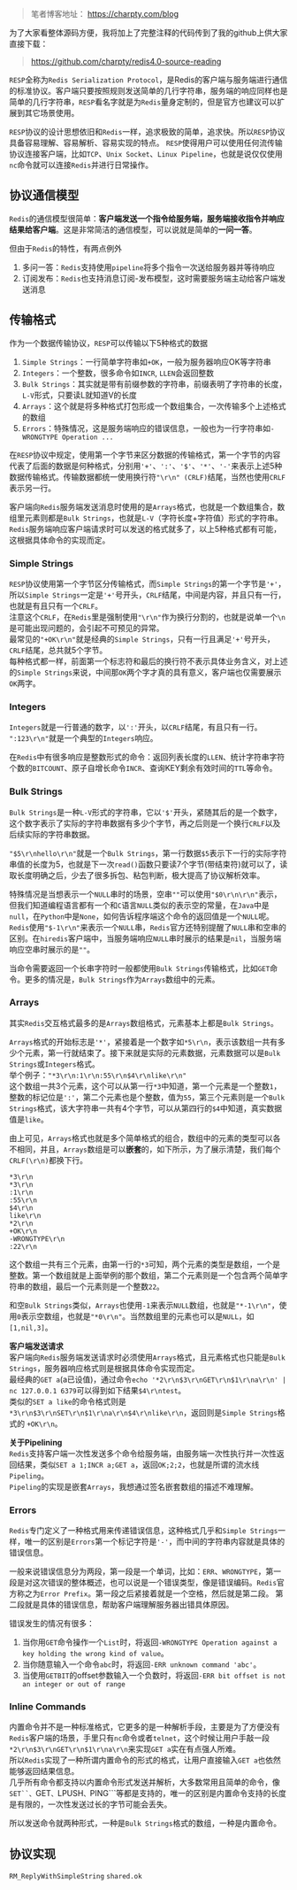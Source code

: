 > 笔者博客地址： https://charpty.com/blog


为了大家看整体源码方便，我将加上了完整注释的代码传到了我的github上供大家直接下载：
> https://github.com/charpty/redis4.0-source-reading

```RESP```全称为```Redis Serialization Protocol```，是Redis的客户端与服务端进行通信的标准协议。客户端只要按照规则发送简单的几行字符串，服务端的响应同样也是简单的几行字符串，```RESP```看名字就是为```Redis```量身定制的，但是官方也建议可以扩展到其它场景使用。 

```RESP```协议的设计思想依旧和```Redis```一样，追求极致的简单，追求快。所以```RESP```协议具备容易理解、容易解析、容易实现的特点。 ```RESP```使得用户可以使用任何流传输协议连接客户端，比如```TCP```、```Unix Socket```、```Linux Pipeline```，也就是说仅仅使用```nc```命令就可以连接```Redis```并进行日常操作。

## 协议通信模型
```Redis```的通信模型很简单：**客户端发送一个指令给服务端，服务端接收指令并响应结果给客户端**。这是非常简洁的通信模型，可以说就是简单的**一问一答**。  

但由于```Redis```的特性，有两点例外  
1. 多问一答：```Redis```支持使用```pipeline```将多个指令一次送给服务器并等待响应  
2. 订阅发布：```Redis```也支持消息订阅-发布模型，这时需要服务端主动给客户端发送消息

## 传输格式
作为一个数据传输协议，```RESP```可以传输以下5种格式的数据   
1. ```Simple Strings```：一行简单字符串如```+OK```，一般为服务器响应OK等字符串  
2. ```Integers```：一个整数，很多命令如```INCR```, ```LLEN```会返回整数  
3. ```Bulk Strings```：其实就是带有前缀参数的字符串，前缀表明了字符串的长度，```L-V```形式，只要读L就知道V的长度  
4. ```Arrays```：这个就是将多种格式打包形成一个数组集合，一次传输多个上述格式的数组  
5. ```Errors```：特殊情况，这是服务端响应的错误信息，一般也为一行字符串如```-WRONGTYPE Operation ...```     

在```RESP```协议中规定，使用第一个字节来区分数据的传输格式，第一个字节的内容代表了后面的数据是何种格式，分别用```'+'```、```':'```、```'$'```、```'*'```、```'-'```来表示上述5种数据传输格式。传输数据都统一使用换行符```"\r\n" (CRLF)```结尾，当然也使用```CRLF```表示另一行。

客户端向```Redis```服务端发送消息时使用的是```Arrays```格式，也就是一个数组集合，数组里元素则都是```Bulk Strings```，也就是```L-V```（字符长度+字符值）形式的字符串。  
```Redis```服务端响应客户端请求时可以发送的格式就多了，以上5种格式都有可能，这根据具体命令的实现而定。

### Simple Strings
```RESP```协议使用第一个字节区分传输格式，而```Simple Strings```的第一个字节是```'+'```，所以```Simple Strings```一定是```'+'```号开头，```CRLF```结尾，中间是内容，并且只有一行，也就是有且只有一个```CRLF```。  
注意这个```CRLF```，在```Redis```里是强制使用```"\r\n"```作为换行分割的，也就是说单一个```\n```是可能出现问题的，会引起不可预见的异常。  
最常见的```"+OK\r\n"```就是经典的```Simple Strings```，只有一行且满足```'+'```号开头，```CRLF```结尾，总共就5个字节。  
每种格式都一样，前面第一个标志符和最后的换行符不表示具体业务含义，对上述的```Simple Strings```来说，中间那```OK```两个字才真的具有意义，客户端也仅需要展示```OK```两字。  


### Integers
```Integers```就是一行普通的数字，以```':'```开头，以```CRLF```结尾，有且只有一行。  
```":123\r\n"```就是一个典型的```Integers```响应。  

在```Redis```中有很多响应是整数形式的命令：返回列表长度的```LLEN```、统计字符串字符个数的```BITCOUNT```、原子自增长命令```INCR```、查询KEY剩余有效时间的```TTL```等命令。

### Bulk Strings
```Bulk Strings```是一种```L-V```形式的字符串，它以```'$'```开头，紧随其后的是一个数字，这个数字表示了实际的字符串数据有多少个字节，再之后则是一个换行```CRLF```以及后续实际的字符串数据。  

```"$5\r\nhello\r\n"```就是一个```Bulk Strings```，第一行数据```$5```表示下一行的实际字符串值的长度为5，也就是下一次```read()```函数只要读7个字节(带结束符)就可以了，读取长度明确之后，少去了很多拆包、粘包判断，极大提高了协议解析效率。 

特殊情况是当想表示一个```NULL```串时的场景，空串```""```可以使用```"$0\r\n\r\n"```表示，但我们知道编程语言都有一个和```C```语言```NULL```类似的表示空的常量，在```Java```中是```null```，在```Python```中是```None```，如何告诉程序端这个命令的返回值是一个```NULL```呢。  
```Redis```使用```"$-1\r\n"```来表示一个```NULL```串，```Redis```官方还特别提醒了```NULL```串和空串的区别。在```hiredis```客户端中，当服务端响应```NULL```串时展示的结果是```nil```，当服务端响应空串时展示的是```""```。

当命令需要返回一个长串字符时一般都使用```Bulk Strings```传输格式，比如```GET```命令。更多的情况是，```Bulk Strings```作为```Arrays```数组中的元素。


### Arrays
其实```Redis```交互格式最多的是```Arrays```数组格式，元素基本上都是```Bulk Strings```。  

```Arrays```格式的开始标志是```'*'```，紧接着是一个数字如```*5\r\n```，表示该数组一共有多少个元素，第一行就结束了。接下来就是实际的元素数据，元素数据可以是```Bulk Strings```或```Integers```格式。  
举个例子：```"*3\r\n:1\r\n:55\r\n$4\r\nlike\r\n"```  
这个数组一共3个元素，这个可以从第一行```*3```中知道，第一个元素是一个整数```1```，整数的标记位是```':'```，第二个元素也是个整数，值为```55```，第三个元素则是一个```Bulk Strings```格式，该大字符串一共有4个字节，可以从第四行的```$4```中知道，真实数据值是```like```。

由上可见，```Arrays```格式也就是多个简单格式的组合，数组中的元素的类型可以各不相同，并且，```Arrays```数组是可以**嵌套**的，如下所示，为了展示清楚，我们每个```CRLF(\r\n)```都换下行。  
```
*3\r\n  
*3\r\n  
:1\r\n  
:55\r\n  
$4\r\n  
like\r\n  
*2\r\n  
+OK\r\n  
-WRONGTYPE\r\n  
:22\r\n  
```

这个数组一共有三个元素，由第一行的```*3```可知，两个元素的类型是数组，一个是整数。第一个数组就是上面举例的那个数组，第二个元素则是一个包含两个简单字符串的数组，最后一个元素则是一个整数```22```。

和空```Bulk Strings```类似，```Arrays```也使用```-1```来表示```NULL```数组，也就是```"*-1\r\n"```，使用```0```表示空数组，也就是```"*0\r\n"```。当然数组里的元素也可以是```NULL```，如```[1,nil,3]```。

**客户端发送请求**  
客户端向```Redis```服务端发送请求时必须使用```Arrays```格式，且元素格式也只能是```Bulk Strings```，服务器响应格式则是根据具体命令实现而定。  
最经典的```GET a```(a已设值)，通过命令```echo '*2\r\n$3\r\nGET\r\n$1\r\na\r\n' | nc 127.0.0.1 6379```可以得到如下结果```$4\r\ntest```。  
类似的```SET a like```的命令格式则是```*3\r\n$3\r\nSET\r\n$1\r\na\r\n$4\r\nlike\r\n```，返回则是```Simple Strings```格式的 ```+OK\r\n```。

**关于Pipelining**  
```Redis```支持客户端一次性发送多个命令给服务端，由服务端一次性执行并一次性返回结果，类似```SET a 1;INCR a;GET a```，返回```OK;2;2```，也就是所谓的流水线```Pipeling```。  
```Pipeling```的实现是嵌套```Arrays```，我想通过签名嵌套数组的描述不难理解。

### Errors
```Redis```专门定义了一种格式用来传递错误信息，这种格式几乎和```Simple Strings```一样，唯一的区别是```Errors```第一个标记字符是```'-'```，而中间的字符串内容就是具体的错误信息。 
 
一般来说错误信息分为两段，第一段是一个单词，比如：```ERR```、```WRONGTYPE```，第一段是对这次错误的整体概述，也可以说是一个错误类型，像是错误编码。```Redis```官方称之为```Error Prefix```。第一段之后紧接着就是一个空格，然后就是第二段。
第二段就是具体的错误信息，帮助客户端理解服务器出错具体原因。

错误发生的情况有很多：  
1. 当你用```GET```命令操作一个```List```时，将返回```-WRONGTYPE Operation against a key holding the wrong kind of value```。  
2. 当你随意输入一个命令```abc```时，将返回```-ERR unknown command 'abc'```。  
3. 当使用```GETBIT```的offset参数输入一个负数时，将返回```-ERR bit offset is not an integer or out of range```

### Inline Commands
内置命令并不是一种标准格式，它更多的是一种解析手段，主要是为了方便没有```Redis```客户端的场景，手里只有```nc```命令或者```telnet```，这个时候让用户手敲一段```*2\r\n$3\r\nGET\r\n$1\r\na\r\n```来实现```GET a```实在有点强人所难。  
所以```Redis```实现了一种所谓内置命令的形式的格式，让用户直接输入```GET a```也依然能够返回结果信息。  
几乎所有命令都支持以内置命令形式发送并解析，大多数常用且简单的命令，像```SET``、```GET```、```LPUSH```、```PING```等都是支持的，唯一的区别是内置命令支持的长度是有限的，一次性发送过长的字节可能会丢失。  

所以发送命令就两种形式，一种是```Bulk Strings```格式的数组，一种是内置命令。  


## 协议实现

```RM_ReplyWithSimpleString```
```shared.ok```





